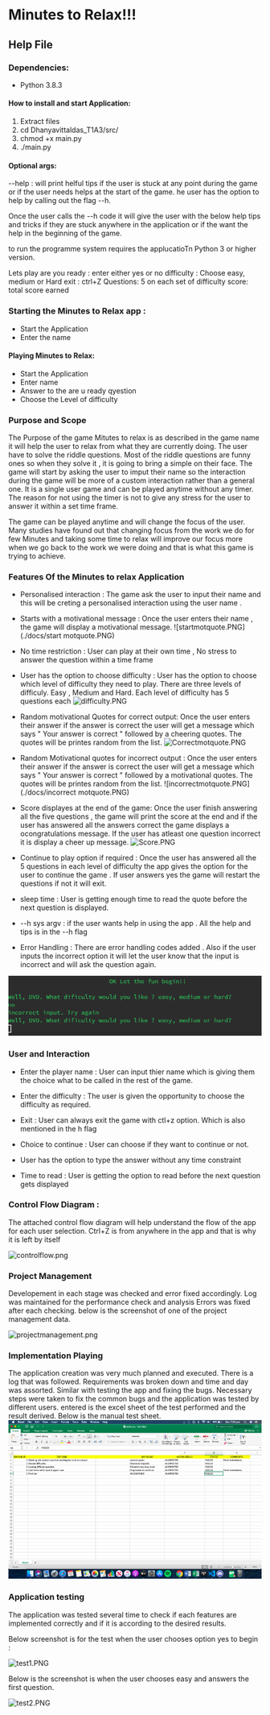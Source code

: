 #                                           Minutes to Relax!!!


## Help File

### Dependencies:
 
* Python 3.8.3


#### How to install and start Application:


1. Extract files
2. cd Dhanyavittaldas_T1A3/src/
3. chmod +x main.py
4. ./main.py

#### Optional args:

--help : will print  helful tips if the user is stuck at any point during the game or if the user needs helps at the start of the game.
he user has the option to help by calling out the flag --h.

Once the user calls the --h code it will give the user with the below help tips and tricks if they are stuck anywhere in the application or if the want the help in the beginning of the game.

to run the programme system requires the applucatioTn Python 3 or higher version.

Lets play are you ready : enter either yes or no
difficulty : Choose easy, medium or Hard
exit : ctrl+Z
Questions: 5 on each set of difficulty
score: total score earned



### Starting the Minutes to Relax app :

* Start the Application
* Enter the name

#### Playing Minutes to Relax:
* Start the Application
* Enter name
* Answer to the are u ready qyestion
* Choose the Level of difficulty

### Purpose and Scope
The Purpose of the game Mitutes to relax is as described in the game name it will help the user to relax from what they are currently doing.
The user have to solve the riddle questions. Most of the riddle questions are funny ones so when they solve it , it is going to bring a simple
on their face. The game will start by asking the user to imput their name so the interaction during the game will be more of a custom interaction rather
than a general one. It is a single user game and can be played anytime without any timer. The reason for not using the timer is not to give any
stress for the user to answer it within a set time frame.

The game can be played anytime and will change the focus of the user. Many studies have found out that changing focus from the work we do for few Minutes
and taking some time to relax will improve our focus more when we go back to the work we were doing and that is what this game is trying to achieve.


### Features Of the Minutes to relax Application

* Personalised interaction :
  The game ask the user to input their name and this will be creting a personalised interaction using the user name .

* Starts with a motivational message :
  Once the user enters their name , the game will display a motivational message.
  ![startmotquote.PNG](./docs/start motquote.PNG)

* No time restriction :
     User can play at their own time , No stress to answer the question within a time frame

* User has the option to choose difficulty :
  User has the option to choose which level of difficulty they need to play. There are three levels of difficuly. Easy , Medium and Hard. Each level of difficulty has 5 questions each
  ![difficulty.PNG](./docs/difficulty.PNG)

* Random motivational Quotes for correct output:
 Once the user enters their answer if the answer is correct the user will get a message which says " Your answer is correct " followed by a cheering quotes. The quotes will be printes random from the list.
 ![Correctmotquote.PNG](./docs/Correctmotquote.PNG)

* Random Motivational quotes for incorrect output :
 Once the user enters their answer if the answer is correct the user will get a message which says " Your answer is correct " followed by a motivational quotes. The quotes will be printes random from the list.
 ![incorrectmotquote.PNG](./docs/incorrect motquote.PNG)

* Score displayes at the end of the game: 
  Once the user finish answering all the five questions , the game will print the score at the end and if the user has answered all the answers correct the game displays a ocongratulations message. If the user has atleast one question incorrect it is display a cheer up message.
  ![Score.PNG](./docs/Score.PNG)

* Continue to play option if required :
  Once the user has answered all the 5 questions in each level of difficulty the app gives the option for the user to continue the game . If user answers yes the game will restart the questions if not it will exit.

* sleep time :
  User is getting enough time to read the quote before the next question is displayed.

* --h sys argv :
   if the user wants help in using the app . All the help and tips is in the --h flag

* Error Handling : There are error handling codes added . Also if the user inputs the incorrect option it will let the user know that the input is incorrect and will ask the question again.

![wronginput.png](wronginput.png)
    




### User and Interaction

* Enter the player name : User can input thier name which is giving them the choice what to be called in the rest of the game.

* Enter the difficulty : The user is given the opportunity to choose the difficulty as required.

* Exit : User can always exit the game with ctl+z option. Which is also mentioned in the h flag

* Choice to continue : User can choose if they want to continue or not.

* User has the option to type the answer without any time constraint

* Time to read : User is getting the option to read before the next question gets displayed


### Control Flow Diagram :

The attached control flow diagram will help understand the flow of the app for each user selection. Ctrl+Z is from anywhere in the app and that is why it is left by itself

![controlflow.png](./docs/controlflow.png)

### Project Management

Developement in each stage was checked and error fixed accordingly.
Log was maintained for the performance check and analysis
Errors was fixed after each checking.
 below is the screenshot of one of the project management data.

 ![projectmanagement.png](./docs/projectmanagement.png)


### Implementation Playing

The application creation was very much planned and executed. There is a log that was followed. Requirements was broken down and time and day was assorted. Similar with testing the app and fixing the bugs. Necessary steps were taken to fix the common bugs and the application was tested by different users.
 entered is the excel sheet of the test performed and the result derived.
 Below is the  manual test sheet.
 ![manualtest.png](manualtest.png)


### Application testing

The application was tested several time to check if each features are implemented correctly and if it is according to the desired results.

Below screenshot is for the test when the user chooses option yes to begin :

![test1.PNG](./docs/test1.PNG)


Below is the screenshot is when the user chooses easy and answers the first question.

![test2.PNG](./docs/test2.PNG)









